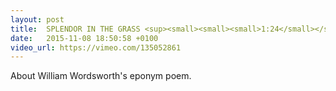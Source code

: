 ```yaml
---
layout: post
title:  SPLENDOR IN THE GRASS <sup><small><small><small>1:24</small></small></small></sup>
date:   2015-11-08 18:50:58 +0100
video_url: https://vimeo.com/135052861
---
```


About William Wordsworth's eponym poem.
<BR>
	<BR>
		<BR>
			<BR>